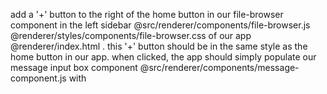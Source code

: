 add a '+' button to the right of the home button in our file-browser component in the left sidebar @src/renderer/components/file-browser.js
@renderer/styles/components/file-browser.css of our app @renderer/index.html .
this '+' button should be in the same style as the home button in our app. when clicked, the app should simply populate our message input box component
@src/renderer/components/message-component.js with  